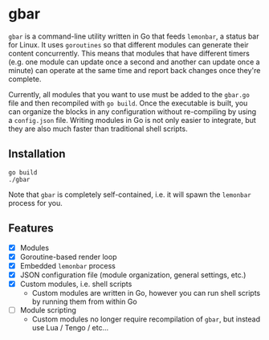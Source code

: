 # gbar
`gbar` is a command-line utility written in Go that feeds `lemonbar`, a status bar for Linux. It uses `goroutines` so that different modules can generate their 
content concurrently. This means that modules that have different timers (e.g. one module can update once a second and another can update once a minute) can operate at the same time and report back changes once they're complete.

Currently, all modules that you want to use must be added to the `gbar.go` file and then recompiled with `go build`. Once the executable is built, you can organize the blocks in any configuration without re-compiling by using a `config.json` file. Writing modules in Go is not only easier to integrate, but they are also much faster than traditional shell scripts. 

## Installation
```
go build
./gbar
```

Note that `gbar` is completely self-contained, i.e. it will spawn the `lemonbar` process for you. 

## Features

- [x] Modules
- [x] Goroutine-based render loop
- [x] Embedded `lemonbar` process
- [x] JSON configuration file (module organization, general settings, etc.)
- [x] Custom modules, i.e. shell scripts
	- Custom modules are written in Go, however you can run shell scripts by running them from within Go 
- [ ] Module scripting
	- Custom modules no longer require recompilation of `gbar`, but instead use Lua / Tengo / etc...

